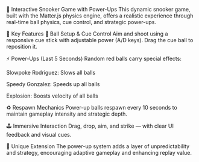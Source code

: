 🎱 Interactive Snooker Game with Power-Ups
This dynamic snooker game, built with the Matter.js physics engine, offers a realistic experience through real-time ball physics, cue control, and strategic power-ups.

🔑 Key Features
🎯 Ball Setup & Cue Control
Aim and shoot using a responsive cue stick with adjustable power (A/D keys). Drag the cue ball to reposition it.

⚡ Power-Ups (Last 5 Seconds)
Random red balls carry special effects:

Slowpoke Rodriguez: Slows all balls

Speedy Gonzalez: Speeds up all balls

Explosion: Boosts velocity of all balls

♻️ Respawn Mechanics
Power-up balls respawn every 10 seconds to maintain gameplay intensity and strategic depth.

🕹️ Immersive Interaction
Drag, drop, aim, and strike — with clear UI feedback and visual cues.

🚀 Unique Extension
The power-up system adds a layer of unpredictability and strategy, encouraging adaptive gameplay and enhancing replay value.
